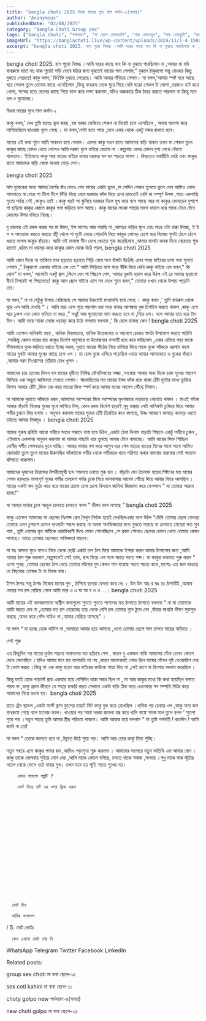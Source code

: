 ```yaml
---
title: "bengla choti 2025 বিধবা মায়ের গুদে মাল অর্পন-৩(সমাপ্ত)"
author: "Anonymous"
publishedDate: "02/08/2025"
category: "Bangla Choti Group sex"
tags: ["bangla choti", "গর্ভধারণ", "মা ছেলে চোদাচোদি", "মার চোদনসুখ", "মার চোদাচুদি", "মার থ্রিসাম চোদাচুদি", "মার পরকীয়া"]
imageUrl: "https://banglachoti.live/wp-content/uploads/2024/11/1-4-150x150.jpg"
excerpt: "bengla choti 2025. ব্যস পুরো নিস্তব্ধ ।আমি ঘরের কাছে যাব কি না বুঝতে পারছিলাম না ,আবার মা যদি বাথরুমে যায়! নাঃ থাক শুয়েই পড়ি ভেবে ঊঠার জন্য ঘুরতেই মায়ের গলা পেলাম,” বুঝলে ঠাকুরপো সন্তু বোধহয় কিছু..."
---
```


bengla choti 2025. ব্যস পুরো নিস্তব্ধ ।আমি ঘরের কাছে যাব কি না বুঝতে পারছিলাম না ,আবার মা যদি বাথরুমে যায়! নাঃ থাক শুয়েই পড়ি ভেবে ঊঠার জন্য ঘুরতেই মায়ের গলা পেলাম,” বুঝলে ঠাকুরপো সন্তু বোধহয় কিছু বুঝতে পেরেছে! কাকু বলল,’ কি?কি বুঝতে পেরেছে। আমি আবার দাঁড়িয়ে গেলাম। 
মা বলল,’আমার স্পষ্ট মনে আছে ঘরে শেকল তুলে তোমার কাছে এসেছিলাম ,কিন্তু বাথরুম থেকে ঘুরে গিয়ে দেখি ঘরের শেকল টা খোলা ,দরজাও হাট করে খোলা, সন্দেহ হতে ছেলের কাছে গিয়ে ভাল করে লক্ষ্য করলাম ,যদিও অন্ধকারে ঠিক ঠাহর করতে পারলাম না কিন্তু মনে হল ও ঘুমোচ্ছে।


বিধবা মায়ের গুদে মাল অর্পন-২


কাকু বলল,’ দেখ তুমি হয়তঃ ভুল করছ ,হয় দরজা ভেজিয়ে শেকল না দিয়েই চলে এসেছিলে , অথবা আলগা করে লাগিয়েছিলে হাওয়ায় খুলে গেছে । 
মা বলল,’সেটা হতে পারে ,তবে এবার থেকে একটু নজর রাখতে হবে।




মায়ের এই কথা শুনে আমি সাবধান হয়ে গেলাম। এরপর কাকু যখন রাতে আমাদের বাড়ি থাকত তখন মা শেকল তুলে কাকুর কাছে চোদন খেতে গেলেও আমি দরজা খুলে বাইরে যেতাম না ।কল্পনায় ওদের চোদন দৃশ্য দেখে খেঁচতে থাকতাম। ইতিমধ্যে কাকু আর মায়ের বাইরে যাবার দরকার ঘন ঘন পড়তে লাগল । ফিরতেও যথারীতি দেরি এবং কাকুর রাতে আমাদের বাড়ি থেকে যাওয়া বেড়ে গেল। 


bengla choti 2025


মাস দুয়েকের মধ্যে আমার ধৈর্যের বাঁধ ভেঙে গেল মায়ের একটা ভুলে ,মা সেদিন শেকল তুলতে ভুলে গেল আমিও লোভ সামলাতে না পেরে পা টিপে টিপে সিঁড়ি দিয়ে নেমে দরজার ফাঁক দিয়ে চোখ রাখতেই দেখি মা সম্পূর্ণ উলঙ্গ ,গায়ে একগাছি সুতো পর্যন্ত নেই ,কাকুও তাই ।কাকু খাটে পা ঝুলিয়ে দরজার দিকে মুখ করে বসে আছে আর মা কাকুর কোমড়ের দুপাশে পা ছড়িয়ে কাকুর কোলে কাকুর গলা জড়িয়ে বসে আছে। কাকু মায়ের লদকা পাছার মাংস খাবলে ধরে মাকে টেনে টেনে কোলের উপর বসিয়ে নিচ্ছে। 












দু চারবার এই রকম করার পর মা ঊমম, ইস মাগোঃ আর পারছি না ,আমাঃর নাড়ির মুখে তোঃ মাঃর ওটা ধাক্কা দিচ্ছে, ই ই স স আওয়াজ করতে করতে হাঁটু থেকে পা দুটো ভেঙে গোড়ালি দিয়ে কাকুর কোমড় চেপে ধরে নিজের গুদটা ঠেসে ঠেসে ধরতে লাগল কাকুর বাঁড়ায়। আমি ওই মদমস্ত সীন দেখে খেচতে শুরু করেছিলাম ,আমার মালটা ঝলক দিয়ে বেরোতে শুরু হতেই ,হঠাত মা ধড়মড় করে কাকুর কোল থেকে উঠে পড়ল, bengla choti 2025


আমি কোন দিকে না তাকিয়ে মাল ছড়াতে ছড়াতে সিড়ি বেয়ে সবে বাঁকটা ঊঠেছি এমন সময় মাইয়ের চাপা গলা শুনতে পেলাম ,” ঠাকুরপো একবার বাইরে এস তো “ আমি সিড়িতে বসে পড়ে উঁকি দিয়ে দেখি কাকু বাইরে এল বলল,” কি হোল” মা বলল,’ আলোটা একটু জ্বাল ,কিসে যেন পা পিছলে গেল, আমার বুকটা ধড়াস করে উঠল এই রে আমার ছড়ানো বীর্যে নিশ্চয়ই পা পিছলেছে! কাকু আল জ্বেলে বাইরে এসে সব দেখে শুনে বলল,” তোমার ওখান থেকে উপচে পড়েনি তো।


 মা বলল,” না না যেটুকু উপচে বেরিয়েছে সে আমার উরুতেই মাখামাখি হয়ে গেছে । কাকু বলল ,’ তুমি বাথরুম থেকে ঘুরে এস আমি দেখছি “ । আমি ঘরে এসে শুয়ে পড়লাম ধরা পড়ে যাবার আশঙ্কায় বুক ঢিপঢিপ করতে থাকল ,কাকু এসে ঘরে ঢুকল এবং কোন ভনিতা না করে ,” সন্তু! আর ঘুমোনোর ভান করতে হবে না ,নিচে চল। বলে আমার হাত ধরে টান দিল। আমি ভয়ে ন্যাকা সেজে ধড়মড় করে উঠে বসলাম বললাম ,’ কি হোল ডাকছ কেন ! bengla choti 2025






আমি এতক্ষন খানিকটা ভয়ে , খানিক বিহ্বলতায়, খানিক উত্তেজনায় ও আবেগে চোদার স্বাদটা উপভোগ করতে পারিনি ,সবকিছু কেমন যন্ত্রের মত কাকুর নির্দেশ অনুসারে বা উত্তেজনার বশবর্তী হয়ে করে যাচ্ছিলাম ,এবার এলিয়ে পড়া মাকে ভীষনভাবে বুকে জড়িয়ে ধরতে ইচ্ছে করল, দুহাত মায়ের পীঠের নিচে চালিয়ে দিয়ে মাকে বুকে আঁকড়ে ধরলাম ফলে মায়ের মুখটা আমার মুখের কাছে চলে এল । মা চোখ বুজে এলিয়ে পড়েছিল এবার আমার আমারহাত ও বুকের বাঁধনে ,আমার গরম নিঃশ্বাসের ছোঁয়ায় চোখ খুলল । 


আমাদের চার চোখের মিলন হল মায়ের দৃষ্টিতে নিষিদ্ধ যৌনমিলনের লজ্জা ,সংকোচ আবার অন্য দিকে চরম সুখের আবেশ মিলিয়ে এক অদ্ভুত আবিলতা দেখতে পেলাম। স্মমোহিতের মত মায়ের ইষদ ফাঁক হয়ে থাকা ঠোঁট দুটোর মধ্যে ডুবিয়ে দিলাম আমার ঠোঁট ,জিভ বের করে মায়ের জিভ স্পর্শ করে আমার মনের আবেগ পৌঁছে দিলাম।






মা আমাকে দুহাতে আঁকড়ে ধরল ,আমাদের পরস্পরের জিভ পরস্পরের মুখগহ্বরে নড়েচড়ে বেড়াতে থাকল । মাএই ফাঁকে আমার বাঁড়াটা নিজের গুদের মুখে লাগিয়ে দিল, কোন রকম নির্দেশ ছাড়াই মৃদু ধাক্কায় সেটা খানিকটা ঢুকিয়ে দিয়ে আবার গভীর চুম্বনে লিপ্ত হলাম । অনুভব করলাম মায়ের গুদের ঠোঁট তিরতির করে কাপছে, উষ্ণ আবরণে কামড়ে কামড়ে ধরতে চাইছে আমার লিঙ্গমুণ্ড । bengla choti 2025


আমার পুরুষ প্রবিত্তি আরো গভীরে অতল সন্ধানে ব্যস্ত হয়ে উঠল ,একটা ঠেলা দিলাম বাড়াটা পিছলে একটু গভীরে ঢুকল , এইভাবে একসময় অনুভব করলাম মা আমার পাছাটা ধরে তুলছে আবার টেনে নামাচ্ছে। আমি মায়ের সিক্ত পিচ্ছিল যোনীর স্বর্গীয় পেলবতায় ডুবে যাচ্ছি। আমার মাথায় দপ করে আগুন ধরে গেল মায়ের হাতের টানের সাথে সাথে আমিও কোমরটা তুলে তুলে মায়ের ঊরুসন্ধির ফাঁকটাকে গভীর থেকে গভীরতর খাদে পরিণত করার বাসনায় বারংবার সেই অতলে ঝাঁপাতে থাকলাম।


 আমাদের দুজনের নিম্নাঙ্গের বিপরীতমুখী ছন্দ সমলয়ে চলতে শুরু হল । বাঁড়াটা যেন তৈলাক্ত যন্ত্রের পিষ্টনের মত মায়ের পেলব হড়হড়ে লালাপূর্ণ গুদের গভীর তলদেশ পর্যন্ত ঢুকে গিয়ে ভালবাসার আবেগ পৌঁছে দিয়ে আবার ফিরে আসছিল ।মায়ের একটা স্তন মুঠো করে ধরে মায়ের চোখে চোখ রেখে কিভাবে জানিনা জিজ্ঞাসা করে ফেললাম “ মা তোমার আরাম হচ্ছে!”


মা আমার মাথার চুলে আঙুল চালাতে চালাতে বলল “ ভীষন ভাল লাগছে “ bengla choti 2025


কাকু এতক্ষন আমাদের মা ছেলের নিঃশব্দ প্রেম মৈথুন নির্বাক হয়েই দেখছিলএবার বলে উঠল “বৌদি তোমার ছেলে বোধহয় তোমার এমন চুপচাপ চোদন খাওয়াটা পছন্দ করছে না অথবা অনভিজ্ঞতার জন্য বুঝতে পারছে না চোদাতে মেয়েরা কত সুখ পায় , তুমি তোমার মৃত স্বামীকে ধারাবিবরণী দিয়ে যেমন শোনাচ্ছিলে ,সে রকম শোনাও ছেলের চোদন খেতে তোমার কেমন লাগছে। তাতে তোমার ছেলেরও অভিজ্ঞতা বাড়বে।


মা যাঃ অসভ্য মুখে বলেও নিচে থেকে ছোট্ট একটা তল ঠাপ দিয়ে আমাকে ইশারা করল আবার ঠাপানোর জন্য ,আমি আবার ঠাপ শুরু করলাম ,অল্পক্ষনেই সেই তাল, ছন্দ ফিরে এল সঙ্গে পচাত পচাত শব্দ। মা কাকুর কথামত শুরু করল “ ওগো শুনছ ,তোমার ছেলের ঠাপ খেয়ে তোমার বউয়ের গুদ কেমন গান ধরেছে পচাত পচাত করে ,মাগোঃ এত জল ভাঙছে যে বিছানার তোষক টা না ভিজে যায়। 


ইসস ঠাপাঃ সন্তু ঠাপাঃ নিজের মায়ের গুদ , ঠাপিয়ে ছ্যদরা ফেদরা করে দেঃ । উম উম আঃ র কঃ তঃ ঠাপাবিই ,আমার দেহের সব রস বেরিয়ে গেলে আমি মরে এ এ যা আ ব ও ও …। bengla choti 2025


আমি মায়ের এই কামজাগানো অশ্লীল কথাগুলো শুনতে শুনতে পাগলের মত ঠাপাতে ঠাপাতে বললাম “ না মা তোমাকে আমি মরতে দেব না ,তোমার যত রস বেরোচ্ছে তার থেকে বেশি রস তোমার গুদে ঠুসে দেব ,বাঁড়ার মাথাটা ভীষণ সুড়সুড় করছে ,অমন করে পোঁদ নাচিও না ,আমার বেরিয়ে আসছে” ।


মা বলল “ যা হচ্ছে হোক থামিস না ,আমারো আবার হয়ে আসছে ,ওগো তোমার ছেলে মাল ঢালবে মায়ের নাড়িতে । 


সেই শুরু


এর কিছুদিন পর মায়ের দুর্নাম পাড়ায় দাবানলের মত ছড়িয়ে গেল , কারন দু একজন নাকি আমাদের যৌথ চোদন কেত্তন দেখে ফেলেছিল ।যদিও আমার মনে হয় ব্যাপারটা তা নয় ,কারন অনেকেরই লোভ ছিল মায়ের যৌবন পুষ্ট বেওয়ারিশ দেহ টা ভোগ করার ।কিন্তু মা এক কাকু ছাড়া আর বাইরের কাউকে পাত্তা দিত না ,সেই রাগে বা হিংসায় বদনাম করেছিল । 


কিন্তু যতই হোক পাড়াগাঁ প্রায় একঘরে হয়ে বেশিদিন থাকা সম্ভব ছিল না , মা আর কাকুর মধ্যে কি কথা হয়েছিল বলতে পারব না ,কাকু প্রথম জীবনে যে শহরে চাকরি করত সেখানে একটা বাড়ি ঠিক করে এখানকার সব সম্পত্তি বিক্রি করে আমাদের নিয়ে রওনা হয়। bengla choti 2025




রাতে ট্রেন ছাড়ল ,একটা ফার্স্ট ক্লাস ক্যুপের চারটে সিট কাকু বুক করে রেখেছিল ।খানিক পর চেকার এল ,কাকু অন্য জন বাথরুমে গেছে বলে ম্যনেজ করল। খাওয়ার পর সমস্ত দরজা জানলা বন্ধ করে খালি বাঙ্কে সমস্ত মাল তুলে বলল ‘ সুতপা শুয়ে পড় ।নতুন শহরে তুমি আমার স্ত্রীর পরিচয়ে থাকবে।
আমি আবাক হয়ে বললাম “ মা তুমি গর্ভবতী ! কতদিন ! আমি জানি না তো!


মা বলল “ তোকে জানতে হবে না ,উচুতে ঊঠে শুয়ে পড়। আমি আর তোর কাকু নিচে শুচ্ছি।


নতুন শহরে এসে কাকুর পসার হল ,আমিও পড়াশুনা শুরু করলাম । আমাদের সংসারে নতুন অতিথি এল আমার বোন । কাকু তাকে দোলনায় শুইয়ে দোল দেয় ,আমি মাকে কোলে বসিয়ে, চলতে থাকে সমাজ ,সংসার ।শুধু মাঝে মাঝ স্মৃতির অতল থেকে ভেসে ওঠে বাবার মুখ। তখন মনে হয় স্মৃতি সতত সুখের নয়।


 
 
 
        কেমন লাগলো গল্পটি ?      
 
        ভোট দিতে হার্ট এর ওপর ক্লিক করুন      
 
 
 
 
 
 
 
 
 
 
 
 
 
 
 
 
 
 
 
 
 
      ভোট দিন    
 
      সার্বিক ফলাফল 
 / 5. মোট ভোটঃ 
 
 
      কেও এখনো ভোট দেয় নি    
 
 
 
 
WhatsApp
Telegram
Twitter
Facebook
LinkedIn




Related posts:






group sex choti মা বাবা ছেলে-১৫




sex coti kahini মা বাবা ছেলে-১১




choty golpo new গর্ভধারণ-৪(সমাপ্ত)




new choti golpo মা বাবা ছেলে-২৫
